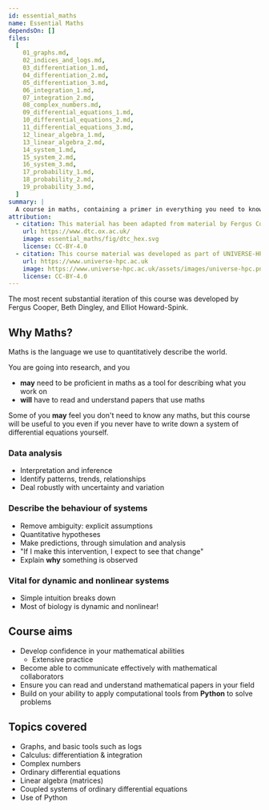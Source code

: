 ```yaml
---
id: essential_maths
name: Essential Maths
dependsOn: []
files:
  [
    01_graphs.md,
    02_indices_and_logs.md,
    03_differentiation_1.md,
    04_differentiation_2.md,
    05_differentiation_3.md,
    06_integration_1.md,
    07_integration_2.md,
    08_complex_numbers.md,
    09_differential_equations_1.md,
    10_differential_equations_2.md,
    11_differential_equations_3.md,
    12_linear_algebra_1.md,
    13_linear_algebra_2.md,
    14_system_1.md,
    15_system_2.md,
    16_system_3.md,
    17_probability_1.md,
    18_probability_2.md,
    19_probability_3.md,
  ]
summary: |
  A course in maths, containing a primer in everything you need to know in order to analyse systems of differential equations.
attribution:
  - citation: This material has been adapted from material by Fergus Cooper and others from the "Essential Mathematics" module at the Doctoral Training Centre, University of Oxford.
    url: https://www.dtc.ox.ac.uk/
    image: essential_maths/fig/dtc_hex.svg
    license: CC-BY-4.0
  - citation: This course material was developed as part of UNIVERSE-HPC, which is funded through the SPF ExCALIBUR programme under grant number EP/W035731/1
    url: https://www.universe-hpc.ac.uk
    image: https://www.universe-hpc.ac.uk/assets/images/universe-hpc.png
    license: CC-BY-4.0
---
```


The most recent substantial iteration of this course was developed by Fergus Cooper, Beth Dingley, and Elliot Howard-Spink.

## Why Maths?

Maths is the language we use to quantitatively describe the world.

You are going into research, and you

- **may** need to be proficient in maths as a tool for describing what you work on
- **will** have to read and understand papers that use maths

Some of you **may** feel you don't need to know any maths, but this course will be useful to you even if you never have to write down a system of differential equations yourself.

### Data analysis

- Interpretation and inference
- Identify patterns, trends, relationships
- Deal robustly with uncertainty and variation

### Describe the behaviour of systems

- Remove ambiguity: explicit assumptions
- Quantitative hypotheses
- Make predictions, through simulation and analysis
- "If I make this intervention, I expect to see that change"
- Explain **why** something is observed

### Vital for dynamic and nonlinear systems

- Simple intuition breaks down
- Most of biology is dynamic and nonlinear!

## Course aims

- Develop confidence in your mathematical abilities
  - Extensive practice
- Become able to communicate effectively with mathematical collaborators
- Ensure you can read and understand mathematical papers in your field
- Build on your ability to apply computational tools from **Python** to solve problems

## Topics covered

- Graphs, and basic tools such as logs
- Calculus: differentiation & integration
- Complex numbers
- Ordinary differential equations
- Linear algebra (matrices)
- Coupled systems of ordinary differential equations
- Use of Python
